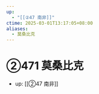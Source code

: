 ```yaml
---
up:
  - "[[②47 南非]]"
ctime: 2025-03-01T13:17:05+08:00
aliases:
  - 莫桑比克
---
```


# ②471 莫桑比克

- up: [[②47 南非]]
